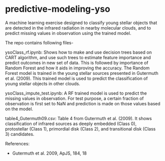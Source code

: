 # predictive-modeling-yso
A machine learning exercise designed to classify young stellar objects that are detected in the infrared radiation in nearby molecular clouds, and to predict missing values in observation using the trained model.

The repo contains following files- 

ysoClass_rf.ipynb: Shows how to make and use decision trees based on CART algorithm, and use such trees to estimate feature importance and predict outcomes in new set of data. This is followed by importance of Random Forest and how it aids in improving the accuracy. The Random Forest model is trained in the young stellar sources presented in Gutermuth et al. (2009). This trained model is used to predict the classification of young stellar objects in other clouds.

ysoClass_impute_test.ipynb: A RF trained model is used to predict the missing values in observation. For test purpose, a certain fraction of observation is first set to NaN and prediction is made on those values based on the model. 

table4_Gutermuth09.csv: Table 4 from Gutermuth et al. (2009). It shows classification of infrared sources as deeply embedded (Class 0), protostellar (Class 1), primordial disk (Class 2), and transitional disk (Class 3) candidates. 


References:
- Gutermuth et al. 2009, ApJS, 184, 18
